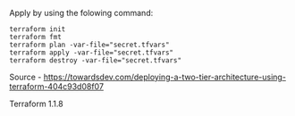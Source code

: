 Apply by using the folowing command:
```
terraform init
terraform fmt
terraform plan -var-file="secret.tfvars"
terraform apply -var-file="secret.tfvars"
terraform destroy -var-file="secret.tfvars"
```

Source - https://towardsdev.com/deploying-a-two-tier-architecture-using-terraform-404c93d08f07

Terraform 1.1.8